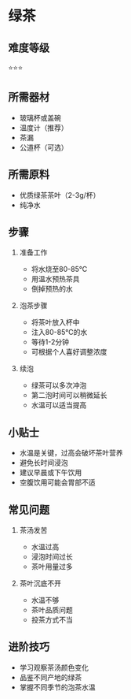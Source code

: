 # 绿茶

## 难度等级
⭐⭐⭐

## 所需器材
- 玻璃杯或盖碗
- 温度计（推荐）
- 茶漏
- 公道杯（可选）

## 所需原料
- 优质绿茶茶叶（2-3g/杯）
- 纯净水

## 步骤
1. 准备工作
   - 将水烧至80-85℃
   - 用温水预热茶具
   - 倒掉预热的水

2. 泡茶步骤
   - 将茶叶放入杯中
   - 注入80-85℃的水
   - 等待1-2分钟
   - 可根据个人喜好调整浓度

3. 续泡
   - 绿茶可以多次冲泡
   - 第二泡时间可以稍微延长
   - 水温可以适当提高

## 小贴士
- 水温是关键，过高会破坏茶叶营养
- 避免长时间浸泡
- 建议早晨或下午饮用
- 空腹饮用可能会胃部不适

## 常见问题
1. 茶汤发苦
   - 水温过高
   - 浸泡时间过长
   - 茶叶用量过多

2. 茶叶沉底不开
   - 水温不够
   - 茶叶品质问题
   - 投茶方式不当

## 进阶技巧
- 学习观察茶汤颜色变化
- 品鉴不同产地的绿茶
- 掌握不同季节的泡茶水温